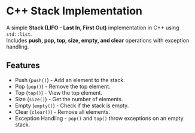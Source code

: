# C++ Stack Implementation

A simple **Stack (LIFO - Last In, First Out)** implementation in C++ using `std::list`.  
Includes **push, pop, top, size, empty, and clear** operations with exception handling.

## Features
- Push (`push()`) - Add an element to the stack.
- Pop (`pop()`) - Remove the top element.
- Top (`top()`) - View the top element.
- Size (`size()`) - Get the number of elements.
- Empty (`empty()`) - Check if the stack is empty.
- Clear (`clear()`) - Remove all elements.
- Exception Handling - `pop()` and `top()` throw exceptions on an empty stack.



